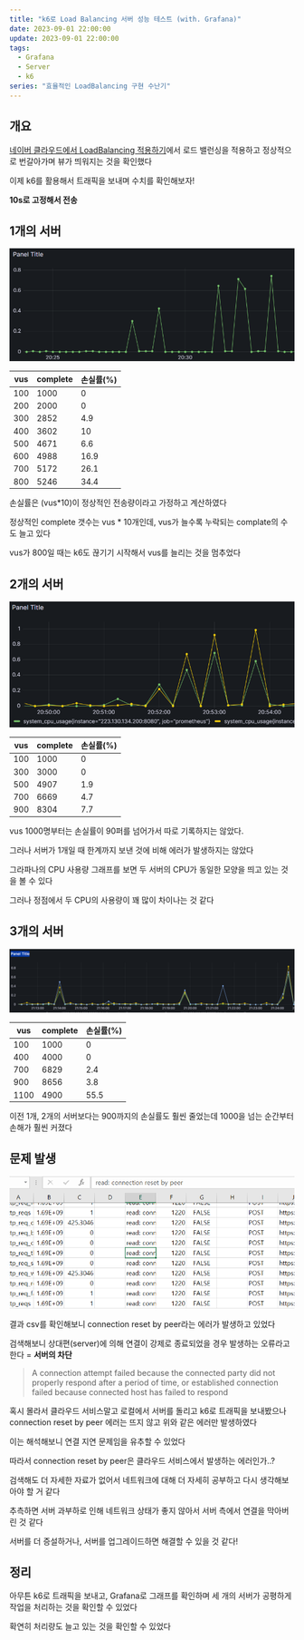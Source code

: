 ```yaml
---
title: "k6로 Load Balancing 서버 성능 테스트 (with. Grafana)"
date: 2023-09-01 22:00:00
update: 2023-09-01 22:00:00
tags:
  - Grafana
  - Server
  - k6
series: "효율적인 LoadBalancing 구현 수난기"
---
```


## 개요

[네이버 클라우드에서 LoadBalancing 적용하기](https://yelog.site/LB/)에서 로드 밸런싱을 적용하고 정상적으로 번갈아가며 뷰가 띄워지는 것을 확인했다

이제 k6를 활용해서 트래픽을 보내며 수치를 확인해보자!

**10s로 고정해서 전송**

## 1개의 서버

![](image-4.png)

|vus|complete|손실률(%)|
|------|---|---|
|100|1000|0|
|200|2000|0|
|300|2852|4.9|
|400|3602|10|
|500|4671|6.6|
|600|4988|16.9|
|700|5172|26.1|
|800|5246|34.4|

손실률은 (vus*10)이 정상적인 전송량이라고 가정하고 계산하였다

정상적인 complete 갯수는 vus * 10개인데, vus가 늘수록 누락되는 complate의 수도 늘고 있다

vus가 800일 때는 k6도 끊기기 시작해서 vus를 늘리는 것을 멈추었다

## 2개의 서버

![](image-5.png)

|vus|complete|손실률(%)|
|------|---|---|
|100|1000|0|
|300|3000|0|
|500|4907|1.9|
|700|6669|4.7|
|900|8304|7.7|

vus 1000명부터는 손실률이 90퍼를 넘어가서 따로 기록하지는 않았다.

그러나 서버가 1개일 때 한계까지 보낸 것에 비해 에러가 발생하지는 않았다

그라파나의 CPU 사용량 그래프를 보면 두 서버의 CPU가 동일한 모양을 띄고 있는 것을 볼 수 있다

그러나 정점에서 두 CPU의 사용량이 꽤 많이 차이나는 것 같다

## 3개의 서버

![](image-6.png)

|vus|complete|손실률(%)|
|------|---|---|
|100|1000|0|
|400|4000|0|
|700|6829|2.4|
|900|8656|3.8|
|1100|4900|55.5|

이전 1개, 2개의 서버보다는 900까지의 손실률도 훨씬 줄었는데 1000을 넘는 순간부터 손해가 훨씬 커졌다

## 문제 발생

![](image-8.png)

결과 csv를 확인해보니 connection reset by peer라는 에러가 발생하고 있었다

검색해보니 상대편(server)에 의해 연결이 강제로 종료되었을 경우 발생하는 오류라고 한다 = **서버의 차단**

>A connection attempt failed because the connected party did not properly respond after a period of time, or established connection failed because connected host has failed to respond

혹시 몰라서 클라우드 서비스말고 로컬에서 서버를 돌리고 k6로 트래픽을 보내봤으나 connection reset by peer 에러는 뜨지 않고 위와 같은 에러만 발생하였다

이는 해석해보니 연결 지연 문제임을 유추할 수 있었다

따라서 connection reset by peer은 클라우드 서비스에서 발생하는 에러인가..?

검색해도 더 자세한 자료가 없어서 네트워크에 대해 더 자세히 공부하고 다시 생각해보아야 할 거 같다

추측하면 서버 과부하로 인해 네트워크 상태가 좋지 않아서 서버 측에서 연결을 막아버린 것 같다

서버를 더 증설하거나, 서버를 업그레이드하면 해결할 수 있을 것 같다!

## 정리

아무튼 k6로 트래픽을 보내고, Grafana로 그래프를 확인하며 세 개의 서버가 공평하게 작업을 처리하는 것을 확인할 수 있었다

확연히 처리량도 늘고 있는 것을 확인할 수 있었다